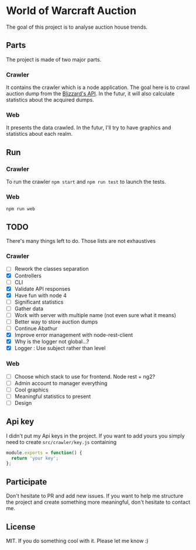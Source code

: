 # World of Warcraft Auction
The goal of this project is to analyse auction house trends.

## Parts
The project is made of two major parts.
### Crawler
It contains the crawler which is a node application. The goal here is to crawl
auction dump from the [Blizzard's API](https://dev.battle.net/).
In the futur, it will also calculate statistics about the acquired dumps.
### Web
It presents the data crawled. In the futur, I'll try to have graphics and
statistics about each realm.

## Run
### Crawler
To run the crawler ```npm start``` and ```npm run test``` to launch the tests.
### Web
```npm run web```

## TODO
There's many things left to do. Those lists are not exhaustives
### Crawler
- [ ] Rework the classes separation
- [x] Controllers
- [ ] CLI
- [x] Validate API responses
- [x] Have fun with node 4
- [ ] Significant statistics
- [ ] Gather data
- [ ] Work with server with multiple name (not even sure what it means)
- [ ] Better way to store auction dumps
- [ ] Continue Abathur
- [x] Improve error management with node-rest-client
- [x] Why is the logger not global...?
- [x] Logger : Use subject rather than level

### Web
- [ ] Choose which stack to use for frontend. Node rest + ng2?
- [ ] Admin account to manager everything
- [ ] Cool graphics
- [ ] Meaningful statistics to present
- [ ] Design

## Api key
I didn't put my Api keys in the project. If you want to add yours you simply need
to create ```src/crawler/key.js``` containing
```javascript
module.exports = function() {
  return 'your key';
};
```

## Participate
Don't hesitate to PR and add new issues. If you want to help me structure the project
and create something more meaningful, don't hesitate to contact me.

## License
MIT.
If you do something cool with it. Please let me know :)
